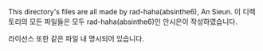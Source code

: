 This directory's files are all made by rad-haha(absinthe6), An Sieun.
이 디렉토리의 모든 파일들은 모두 rad-haha(absinthe6)인 안시은이 작성하였습니다.

라이선스 또한 같은 파일 내 명시되어 있습니다.
